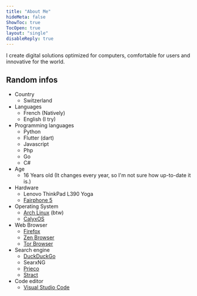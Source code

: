 ```yaml
---
title: "About Me"
hideMeta: false
ShowToc: true
TocOpen: true
layout: "single"
disableReply: true
---
```


I create digital solutions optimized for computers, comfortable for users and innovative for the world.


## Random infos
- Country
    - Switzerland
- Languages
    - French (Natively)
    - English (I try)
- Programming languages
    - Python
    - Flutter (dart)
    - Javascript
    - Php
    - Go
    - C#
- Age
    - 16 Years old (It changes every year, so I'm not sure how up-to-date it is.)
- Hardware
    - Lenovo ThinkPad L390 Yoga
    - [Fairphone 5](https://fairphone.com)
- Operating System
    - [Arch Linux](https://archlinux.org/) (btw)
    - [CalyxOS](https://calyxos.org/)
- Web Browser
    - [Firefox](https://firefox.com)
    - [Zen Browser](https://zen-browser.app)
    - [Tor Browser](https://www.torproject.org)
- Search engine
    - [DuckDuckGo](https://duckduckgo.com)
    - SearxNG
    - [Prieco](https://prieco.net)
    - [Stract](https://stract.com/)
- Code editor
    - [Visual Studio Code](https://code.visualstudio.com)
